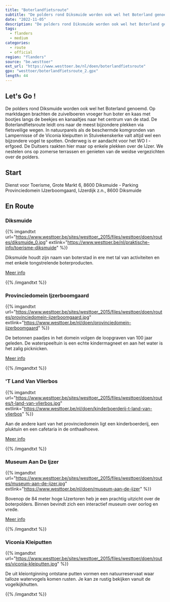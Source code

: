 ```yaml
---
title: "Boterlandfietsroute"
subtitle: "De polders rond Diksmuide worden ook wel het Boterland genoemd"
date: "2022-11-05"
description: "De polders rond Diksmuide worden ook wel het Boterland genoemd" 
tags:
  - flanders
  - medium
categories: 
  - route
  - official
region: "flanders"
source: "be.westtoer"
ext_url: "https://www.westtoer.be/nl/doen/boterlandfietsroute"
gpx: "westtoer/boterlandfietsroute_2.gpx"
length: 44
---
```


## Let's Go !

De polders rond Diksmuide worden ook wel het Boterland genoemd. Op marktdagen brachten de zuivelboeren vroeger hun boter en kaas met bootjes langs de beekjes en kanaaltjes naar het centrum van de stad. De Boterlandfietsroute leidt ons naar de meest bijzondere plekken via fietsveilige wegen. In natuurparels als de beschermde komgronden van Lampernisse of de Viconia kleiputten in Stuivekenskerke valt altijd wel een bijzondere vogel te spotten. Onderweg is er aandacht voor het WO I - erfgoed. De Duitsers raakten hier maar op enkele plekken over de IJzer. We nestelen ons op zomerse terrassen en genieten van de weidse vergezichten over de polders.

## Start 

Dienst voor Toerisme, Grote Markt 6, 8600 Diksmuide - Parking Provinciedomein IJzerboomgaard, IJzerdijk z.n., 8600 Diksmuide 

## En Route

### Diksmuide

{{% imgandtxt url="https://www.westtoer.be/sites/westtoer_2015/files/westtoer/doen/routes/diksmuide_0.jpg" extlink="https://www.westtoer.be/nl/praktische-info/toerisme-diksmuide" %}}

Diksmuide houdt zijn naam van boterstad in ere met tal van activiteiten en met enkele tongstrelende boterproducten.

[Meer info](https://www.westtoer.be/nl/praktische-info/toerisme-diksmuide)

{{% /imgandtxt %}}

### Provinciedomein Ijzerboomgaard

{{% imgandtxt url="https://www.westtoer.be/sites/westtoer_2015/files/westtoer/doen/routes/provinciedomein-ijzerboomgaard.jpg" extlink="https://www.westtoer.be/nl/doen/provinciedomein-ijzerboomgaard" %}}

De betonnen paadjes in het domein volgen de loopgraven van 100 jaar geleden. De waterspeeltuin is een echte kindermagneet en aan het water is het zalig picknicken.

[Meer info](https://www.westtoer.be/nl/doen/provinciedomein-ijzerboomgaard)

{{% /imgandtxt %}}

### 'T Land Van Vlierbos

{{% imgandtxt url="https://www.westtoer.be/sites/westtoer_2015/files/westtoer/doen/routes/t-land-van-vlierbos.jpg" extlink="https://www.westtoer.be/nl/doen/kinderboerderij-t-land-van-vlierbos" %}}

Aan de andere kant van het provinciedomein ligt een kinderboerderij, een pluktuin en een cafetaria in de onthaalhoeve.

[Meer info](https://www.westtoer.be/nl/doen/kinderboerderij-t-land-van-vlierbos)

{{% /imgandtxt %}}

### Museum Aan De Ijzer

{{% imgandtxt url="https://www.westtoer.be/sites/westtoer_2015/files/westtoer/doen/routes/museum-aan-de-ijzer.jpg" extlink="https://www.westtoer.be/nl/doen/museum-aan-de-ijzer" %}}

Bovenop de 84 meter hoge IJzertoren heb je een prachtig uitzicht over de boterpolders. Binnen bevindt zich een interactief museum over oorlog en vrede.

[Meer info](https://www.westtoer.be/nl/doen/museum-aan-de-ijzer)

{{% /imgandtxt %}}

### Viconia Kleiputten

{{% imgandtxt url="https://www.westtoer.be/sites/westtoer_2015/files/westtoer/doen/routes/viconia-kleiputten.jpg" %}}

De uit kleiontginning ontstane putten vormen een natuurreservaat waar talloze watervogels komen rusten. Je kan ze rustig bekijken vanuit de vogelkijkhutten.

{{% /imgandtxt %}}

